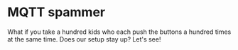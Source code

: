 # MQTT spammer

What if you take a hundred kids who each push the buttons a hundred times at the same time. Does our setup stay up? Let's see!


